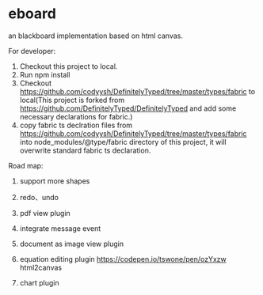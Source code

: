 # eboard
an blackboard implementation based on html canvas.


For developer:
1. Checkout this project to local.
2. Run npm install
3. Checkout https://github.com/codyysh/DefinitelyTyped/tree/master/types/fabric to local(This project is forked from https://github.com/DefinitelyTyped/DefinitelyTyped and add some necessary declarations for fabric.)
4. copy fabric ts declration files from  https://github.com/codyysh/DefinitelyTyped/tree/master/types/fabric into node_modules/@type/fabric directory of this project, it will overwrite standard fabric ts declaration.


Road map:
1. support more shapes

2. redo、undo

3. pdf view plugin

4. integrate message event

5. document as image view plugin

6. equation editing plugin
  https://codepen.io/tswone/pen/ozYxzw
  html2canvas
  
7. chart plugin

